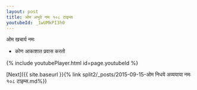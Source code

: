 ```yaml
---
layout: post
title: ओम अभुवे नमः १०८ टाइम्स
youtubeId: _1wUMkPI3h0
---
```

 
 
 ओम खचार्य नमः  
 
 -  कोण आकाशात प्रवास करतो 
 
  
 
  
 
 
 
 
 
 


{% include youtubePlayer.html id=page.youtubeId %}
 
[Next]({{ site.baseurl }}{% link  split2/_posts/2015-09-15-ओम निधये अव्ययाया नमः १०८ टाइम्स.md%})
 
